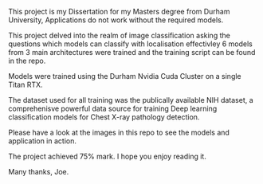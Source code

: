 This project is my Dissertation for my Masters degree from Durham University, Applications do not work without the required models.

This project delved into the realm of image classification asking the questions which models can classify with localisation effectivley 6 models from 3 main architectures were trained and the training script can be found in the repo.

Models were trained using the Durham Nvidia Cuda Cluster on a single Titan RTX.

The dataset used for all training was the publically available NIH dataset, a comprehenisve powerful data source for training Deep learning classification models for Chest X-ray pathology detection.

Please have a look at the images in this repo to see the models and application in action.

The project achieved 75% mark. I hope you enjoy reading it.

Many thanks,
Joe.

